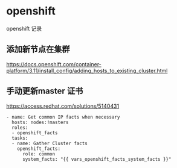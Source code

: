 # openshift
openshift 记录

## 添加新节点在集群
https://docs.openshift.com/container-platform/3.11/install_config/adding_hosts_to_existing_cluster.html

## 手动更新master 证书
https://access.redhat.com/solutions/5140431

```
- name: Get common IP facts when necessary
  hosts: nodes:!masters
  roles:
  - openshift_facts
  tasks:
  - name: Gather Cluster facts
    openshift_facts:
      role: common
      system_facts: "{{ vars_openshift_facts_system_facts }}"
```
